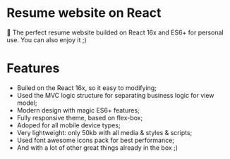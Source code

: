 # Resume website on React
:rocket: The perfect resume website builded on React 16x and ES6+ for personal use. You can also enjoy it ;)

# Features
- Builed on the React 16x, so it easy to modifying;
- Used the MVC logic structure for separating business logic for view model;
- Modern design with magic ES6+ features;
- Fully responsive theme, based on flex-box;
- Adoped for all mobile device types;
- Very lightweight: only 50kb with all media & styles & scripts;
- Used font awesome icons pack for best performance;
- And with a lot of other great things already in the box ;)
